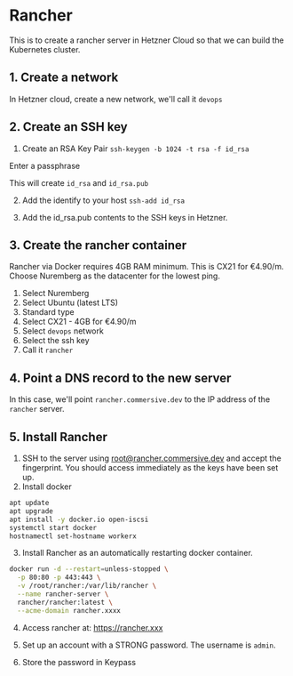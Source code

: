 # Rancher
This is to create a rancher server in Hetzner Cloud so that we can build the Kubernetes cluster.

## 1. Create a network

In Hetzner cloud, create a new network, we'll call it `devops`

## 2. Create an SSH key

1. Create an RSA Key Pair
`ssh-keygen -b 1024 -t rsa -f id_rsa`

Enter a passphrase

This will create `id_rsa` and `id_rsa.pub`

2. Add the identify to your host
`ssh-add id_rsa`

3. Add the id_rsa.pub contents to the SSH keys in Hetzner.


## 3. Create the rancher container

Rancher via Docker requires 4GB RAM minimum. This is CX21 for €4.90/m. Choose Nuremberg as the datacenter for the lowest ping.

1. Select Nuremberg
2. Select Ubuntu (latest LTS)
3. Standard type
4. Select CX21 - 4GB for €4.90/m
5. Select `devops` network
6. Select the ssh key
7. Call it `rancher`

## 4. Point a DNS record to the new server

In this case, we'll point `rancher.commersive.dev` to the IP address of the `rancher` server.

## 5. Install Rancher

1. SSH to the server using root@rancher.commersive.dev and accept the fingerprint. You should access immediately as the keys have been set up.
2. Install docker
```bash
apt update
apt upgrade
apt install -y docker.io open-iscsi
systemctl start docker
hostnamectl set-hostname workerx
```

3. Install Rancher as an automatically restarting docker container.

```bash
docker run -d --restart=unless-stopped \
  -p 80:80 -p 443:443 \
  -v /root/rancher:/var/lib/rancher \
  --name rancher-server \
  rancher/rancher:latest \
  --acme-domain rancher.xxxx
```

4. Access rancher at:
https://rancher.xxx

5. Set up an account with a STRONG password. The username is `admin`.

6. Store the password in Keypass
 
